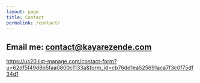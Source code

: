 ```yaml
---
layout: page
title: Contact
permalink: /contact/
---
```


## Email me: contact@kayarezende.com

https://us20.list-manage.com/contact-form?u=62df5f49d8b5faa0800c1133a&form_id=cb76dd1ea525691aca7f3c0f75df34d1
